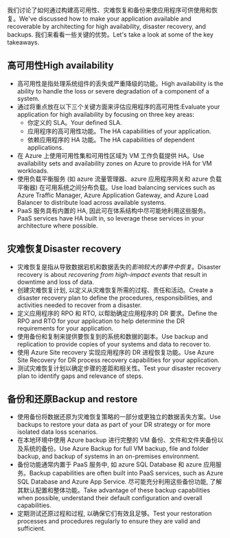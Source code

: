 <span data-ttu-id="6dcec-101">我们讨论了如何通过构建高可用性、灾难恢复和备份来使应用程序可供使用和恢复。</span><span class="sxs-lookup"><span data-stu-id="6dcec-101">We've discussed how to make your application available and recoverable by architecting for high availability, disaster recovery, and backups.</span></span> <span data-ttu-id="6dcec-102">我们来看看一些关键的优势。</span><span class="sxs-lookup"><span data-stu-id="6dcec-102">Let's take a look at some of the key takeaways.</span></span>

## <a name="high-availability"></a><span data-ttu-id="6dcec-103">高可用性</span><span class="sxs-lookup"><span data-stu-id="6dcec-103">High availability</span></span>

- <span data-ttu-id="6dcec-104">高可用性是指处理系统组件的丢失或严重降级的功能。</span><span class="sxs-lookup"><span data-stu-id="6dcec-104">High availability is the ability to handle the loss or severe degradation of a component of a system.</span></span>
- <span data-ttu-id="6dcec-105">通过将重点放在以下三个关键方面来评估应用程序的高可用性:</span><span class="sxs-lookup"><span data-stu-id="6dcec-105">Evaluate your application for high availability by focusing on three key areas:</span></span>
  - <span data-ttu-id="6dcec-106">你定义的 SLA。</span><span class="sxs-lookup"><span data-stu-id="6dcec-106">Your defined SLA.</span></span>
  - <span data-ttu-id="6dcec-107">应用程序的高可用性功能。</span><span class="sxs-lookup"><span data-stu-id="6dcec-107">The HA capabilities of your application.</span></span>
  - <span data-ttu-id="6dcec-108">依赖应用程序的 HA 功能。</span><span class="sxs-lookup"><span data-stu-id="6dcec-108">The HA capabilities of dependent applications.</span></span>
- <span data-ttu-id="6dcec-109">在 Azure 上使用可用性集和可用性区域为 VM 工作负载提供 HA。</span><span class="sxs-lookup"><span data-stu-id="6dcec-109">Use availability sets and availability zones on Azure to provide HA for VM workloads.</span></span>
- <span data-ttu-id="6dcec-110">使用负载平衡服务 (如 azure 流量管理器、azure 应用程序网关和 azure 负载平衡器) 在可用系统之间分布负载。</span><span class="sxs-lookup"><span data-stu-id="6dcec-110">Use load balancing services such as Azure Traffic Manager, Azure Application Gateway, and Azure Load Balancer to distribute load across available systems.</span></span>
- <span data-ttu-id="6dcec-111">PaaS 服务具有内置的 HA, 因此可在体系结构中尽可能地利用这些服务。</span><span class="sxs-lookup"><span data-stu-id="6dcec-111">PaaS services have HA built in, so leverage these services in your architecture where possible.</span></span>

## <a name="disaster-recovery"></a><span data-ttu-id="6dcec-112">灾难恢复</span><span class="sxs-lookup"><span data-stu-id="6dcec-112">Disaster recovery</span></span>

- <span data-ttu-id="6dcec-113">灾难恢复是指从导致数据宕机和数据丢失的*影响较大的事件中恢复*。</span><span class="sxs-lookup"><span data-stu-id="6dcec-113">Disaster recovery is about *recovering from high-impact events* that result in downtime and loss of data.</span></span>
- <span data-ttu-id="6dcec-114">创建灾难恢复计划, 以定义从灾难恢复所需的过程、责任和活动。</span><span class="sxs-lookup"><span data-stu-id="6dcec-114">Create a disaster recovery plan to define the procedures, responsibilities, and activities needed to recover from a disaster.</span></span>
- <span data-ttu-id="6dcec-115">定义应用程序的 RPO 和 RTO, 以帮助确定应用程序的 DR 要求。</span><span class="sxs-lookup"><span data-stu-id="6dcec-115">Define the RPO and RTO for your application to help determine the DR requirements for your application.</span></span>
- <span data-ttu-id="6dcec-116">使用备份和复制来提供要恢复到的系统和数据的副本。</span><span class="sxs-lookup"><span data-stu-id="6dcec-116">Use backup and replication to provide copies of your systems and data to recover to.</span></span>
- <span data-ttu-id="6dcec-117">使用 Azure Site recovery 实现应用程序的 DR 进程恢复功能。</span><span class="sxs-lookup"><span data-stu-id="6dcec-117">Use Azure Site Recovery for DR process recovery capabilities for your application.</span></span>
- <span data-ttu-id="6dcec-118">测试灾难恢复计划以确定步骤的差距和相关性。</span><span class="sxs-lookup"><span data-stu-id="6dcec-118">Test your disaster recovery plan to identify gaps and relevance of steps.</span></span>

## <a name="backup-and-restore"></a><span data-ttu-id="6dcec-119">备份和还原</span><span class="sxs-lookup"><span data-stu-id="6dcec-119">Backup and restore</span></span>

- <span data-ttu-id="6dcec-120">使用备份将数据还原为灾难恢复策略的一部分或更独立的数据丢失方案。</span><span class="sxs-lookup"><span data-stu-id="6dcec-120">Use backups to restore your data as part of your DR strategy or for more isolated data loss scenarios.</span></span>
- <span data-ttu-id="6dcec-121">在本地环境中使用 Azure backup 进行完整的 VM 备份、文件和文件夹备份以及系统的备份。</span><span class="sxs-lookup"><span data-stu-id="6dcec-121">Use Azure Backup for full VM backup, file and folder backup, and backup of systems in an on-premises environment.</span></span>
- <span data-ttu-id="6dcec-122">备份功能通常内置于 PaaS 服务中, 如 azure SQL Database 和 azure 应用服务。</span><span class="sxs-lookup"><span data-stu-id="6dcec-122">Backup capabilities are often built into PaaS services, such as Azure SQL Database and Azure App Service.</span></span> <span data-ttu-id="6dcec-123">尽可能充分利用这些备份功能, 了解其默认配置和整体功能。</span><span class="sxs-lookup"><span data-stu-id="6dcec-123">Take advantage of these backup capabilities when possible, understand their default configuration and overall capabilities.</span></span>
- <span data-ttu-id="6dcec-124">定期测试还原过程和过程, 以确保它们有效且足够。</span><span class="sxs-lookup"><span data-stu-id="6dcec-124">Test your restoration processes and procedures regularly to ensure they are valid and sufficient.</span></span>
